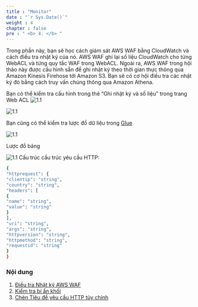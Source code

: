 ```yaml
---
title : "Monitor"
date : "`r Sys.Date()`"
weight : 4
chapter : false
pre : " <b> 4. </b> "
---
```


Trong phần này, bạn sẽ học cách giám sát AWS WAF bằng CloudWatch và cách điều tra nhật ký của nó. AWS WAF ghi lại số liệu CloudWatch cho từng WebACL và từng quy tắc WAF trong WebACL. Ngoài ra, AWS WAF trong hội thảo này được cấu hình sẵn để ghi nhật ký theo thời gian thực thông qua Amazon Kinesis Firehose tới Amazon S3. Bạn sẽ có cơ hội điều tra các nhật ký đó bằng cách truy vấn chúng thông qua Amazon Athena.

Bạn có thể kiểm tra cấu hình trong thẻ “Ghi nhật ký và số liệu” trong trang Web ACL
![1.1](/images/4/1.png)

![1.1](/images/4/2.png)

Bạn cũng có thể kiểm tra lược đồ dữ liệu trong [Glue](https://us-east-1.console.aws.amazon.com/glue/home?region=us-east-1#/v2/data-catalog/tables)

![1.1](/images/4/3.png)

Lược đồ bảng

![1.1](/images/4/4.png)
Cấu trúc cấu trúc yêu cầu HTTP:

```bash
{
"httprequest": {
"clientip": "string",
"country": "string",
"headers": [
{
"name": "string",
"value": "string"
}
],
"uri": "string",
"args": "string",
"httpversion": "string",
"httpmethod": "string",
"requestid": "string"
}
}
```
### Nội dung
1. [Điều tra Nhật ký AWS WAF](4.1/)
2. [Kiểm tra bí ẩn khối](4.2/)
3. [Chèn Tiêu đề yêu cầu HTTP tùy chỉnh](4.3/)